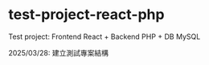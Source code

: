 # test-project-react-php
 Test project: Frontend React + Backend PHP + DB MySQL
 
 2025/03/28: 建立測試專案結構